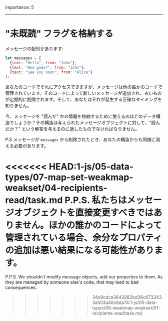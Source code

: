 importance: 5

---

# "未既読" フラグを格納する

メッセージの配列があります:

```js
let messages = [
  {text: "Hello", from: "John"},
  {text: "How goes?", from: "John"},
  {text: "See you soon", from: "Alice"}
];
```

あなたのコードでそれにアクセスできますが、メッセージは他の誰かのコードで管理されています。そのコードによって新しいメッセージが追加され、古いものが定期的に削除されます。そして、あなたはそれが発生する正確なタイミングを知りません。

今、メッセージを "読んだ" かの情報を格納するために使えるのはどのデータ構造でしょうか？その構造は与えられたメッセージオブジェクトに対して、"読んだか？" という解答を与えるのに適したものでなければなりません。

P.S メッセージが `messages` から削除されたとき、あなたの構造からも同様に消える必要があります。

<<<<<<< HEAD:1-js/05-data-types/07-map-set-weakmap-weakset/04-recipients-read/task.md
P.P.S. 私たちはメッセージオブジェクトを直接変更すべきではありません。ほかの誰かのコードによって管理されている場合、余分なプロパティの追加は悪い結果になる可能性があります。
=======
P.P.S. We shouldn't modify message objects, add our properties to them. As they are managed by someone else's code, that may lead to bad consequences.
>>>>>>> 34e9cdca3642882bd36c6733433a503a40c6da74:1-js/05-data-types/08-weakmap-weakset/01-recipients-read/task.md
